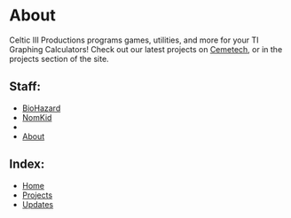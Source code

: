 # About
Celtic III Productions programs games, utilities, and more for your TI Graphing Calculators! Check out our latest projects on [Cemetech](http://www.cemetech.net),
or in the projects section of the  site.

## Staff:
* [BioHazard](https://c3productions.github.io/about/biohazard)
* [NomKid](https://c3productions.github.io/about/nomkid)
* [](https://c3productions.github.io/updates)
* [About](https://c3productions.github.io/about)

## Index:
* [Home](https://c3productions.github.io)
* [Projects](https://c3productions.github.io/projects)
* [Updates](https://c3productions.github.io/updates)

